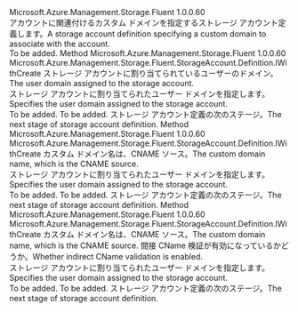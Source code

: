 <Type Name="IWithCustomDomain" FullName="Microsoft.Azure.Management.Storage.Fluent.StorageAccount.Definition.IWithCustomDomain">
  <TypeSignature Language="C#" Value="public interface IWithCustomDomain" />
  <TypeSignature Language="ILAsm" Value=".class public interface auto ansi abstract IWithCustomDomain" />
  <TypeSignature Language="DocId" Value="T:Microsoft.Azure.Management.Storage.Fluent.StorageAccount.Definition.IWithCustomDomain" />
  <TypeSignature Language="VB.NET" Value="Public Interface IWithCustomDomain" />
  <TypeSignature Language="F#" Value="type IWithCustomDomain = interface" />
  <AssemblyInfo>
    <AssemblyName>Microsoft.Azure.Management.Storage.Fluent</AssemblyName>
    <AssemblyVersion>1.0.0.60</AssemblyVersion>
  </AssemblyInfo>
  <Interfaces />
  <Docs>
    <summary>
            <span data-ttu-id="79e0f-101">アカウントに関連付けるカスタム ドメインを指定するストレージ アカウント定義します。</span><span class="sxs-lookup"><span data-stu-id="79e0f-101">A storage account definition specifying a custom domain to associate with the account.</span></span>
            </summary>
    <remarks>To be added.</remarks>
  </Docs>
  <Members>
    <Member MemberName="WithCustomDomain">
      <MemberSignature Language="C#" Value="public Microsoft.Azure.Management.Storage.Fluent.StorageAccount.Definition.IWithCreate WithCustomDomain (Microsoft.Azure.Management.Storage.Fluent.Models.CustomDomain customDomain);" />
      <MemberSignature Language="ILAsm" Value=".method public hidebysig newslot virtual instance class Microsoft.Azure.Management.Storage.Fluent.StorageAccount.Definition.IWithCreate WithCustomDomain(class Microsoft.Azure.Management.Storage.Fluent.Models.CustomDomain customDomain) cil managed" />
      <MemberSignature Language="DocId" Value="M:Microsoft.Azure.Management.Storage.Fluent.StorageAccount.Definition.IWithCustomDomain.WithCustomDomain(Microsoft.Azure.Management.Storage.Fluent.Models.CustomDomain)" />
      <MemberSignature Language="F#" Value="abstract member WithCustomDomain : Microsoft.Azure.Management.Storage.Fluent.Models.CustomDomain -&gt; Microsoft.Azure.Management.Storage.Fluent.StorageAccount.Definition.IWithCreate" Usage="iWithCustomDomain.WithCustomDomain customDomain" />
      <MemberType>Method</MemberType>
      <AssemblyInfo>
        <AssemblyName>Microsoft.Azure.Management.Storage.Fluent</AssemblyName>
        <AssemblyVersion>1.0.0.60</AssemblyVersion>
      </AssemblyInfo>
      <ReturnValue>
        <ReturnType>Microsoft.Azure.Management.Storage.Fluent.StorageAccount.Definition.IWithCreate</ReturnType>
      </ReturnValue>
      <Parameters>
        <Parameter Name="customDomain" Type="Microsoft.Azure.Management.Storage.Fluent.Models.CustomDomain" />
      </Parameters>
      <Docs>
        <param name="customDomain"><span data-ttu-id="79e0f-102">ストレージ アカウントに割り当てられているユーザーのドメイン。</span><span class="sxs-lookup"><span data-stu-id="79e0f-102">The user domain assigned to the storage account.</span></span></param>
        <summary>
            <span data-ttu-id="79e0f-103">ストレージ アカウントに割り当てられたユーザー ドメインを指定します。</span><span class="sxs-lookup"><span data-stu-id="79e0f-103">Specifies the user domain assigned to the storage account.</span></span>
            </summary>
        <returns>To be added.</returns>
        <remarks>To be added.</remarks>
        <return><span data-ttu-id="79e0f-104">ストレージ アカウント定義の次のステージ。</span><span class="sxs-lookup"><span data-stu-id="79e0f-104">The next stage of storage account definition.</span></span></return>
      </Docs>
    </Member>
    <Member MemberName="WithCustomDomain">
      <MemberSignature Language="C#" Value="public Microsoft.Azure.Management.Storage.Fluent.StorageAccount.Definition.IWithCreate WithCustomDomain (string name);" />
      <MemberSignature Language="ILAsm" Value=".method public hidebysig newslot virtual instance class Microsoft.Azure.Management.Storage.Fluent.StorageAccount.Definition.IWithCreate WithCustomDomain(string name) cil managed" />
      <MemberSignature Language="DocId" Value="M:Microsoft.Azure.Management.Storage.Fluent.StorageAccount.Definition.IWithCustomDomain.WithCustomDomain(System.String)" />
      <MemberSignature Language="VB.NET" Value="Public Function WithCustomDomain (name As String) As IWithCreate" />
      <MemberSignature Language="F#" Value="abstract member WithCustomDomain : string -&gt; Microsoft.Azure.Management.Storage.Fluent.StorageAccount.Definition.IWithCreate" Usage="iWithCustomDomain.WithCustomDomain name" />
      <MemberType>Method</MemberType>
      <AssemblyInfo>
        <AssemblyName>Microsoft.Azure.Management.Storage.Fluent</AssemblyName>
        <AssemblyVersion>1.0.0.60</AssemblyVersion>
      </AssemblyInfo>
      <ReturnValue>
        <ReturnType>Microsoft.Azure.Management.Storage.Fluent.StorageAccount.Definition.IWithCreate</ReturnType>
      </ReturnValue>
      <Parameters>
        <Parameter Name="name" Type="System.String" />
      </Parameters>
      <Docs>
        <param name="name"><span data-ttu-id="79e0f-105">カスタム ドメイン名は、CNAME ソース。</span><span class="sxs-lookup"><span data-stu-id="79e0f-105">The custom domain name, which is the CNAME source.</span></span></param>
        <summary>
            <span data-ttu-id="79e0f-106">ストレージ アカウントに割り当てられたユーザー ドメインを指定します。</span><span class="sxs-lookup"><span data-stu-id="79e0f-106">Specifies the user domain assigned to the storage account.</span></span>
            </summary>
        <returns>To be added.</returns>
        <remarks>To be added.</remarks>
        <return><span data-ttu-id="79e0f-107">ストレージ アカウント定義の次のステージ。</span><span class="sxs-lookup"><span data-stu-id="79e0f-107">The next stage of storage account definition.</span></span></return>
      </Docs>
    </Member>
    <Member MemberName="WithCustomDomain">
      <MemberSignature Language="C#" Value="public Microsoft.Azure.Management.Storage.Fluent.StorageAccount.Definition.IWithCreate WithCustomDomain (string name, bool useSubDomain);" />
      <MemberSignature Language="ILAsm" Value=".method public hidebysig newslot virtual instance class Microsoft.Azure.Management.Storage.Fluent.StorageAccount.Definition.IWithCreate WithCustomDomain(string name, bool useSubDomain) cil managed" />
      <MemberSignature Language="DocId" Value="M:Microsoft.Azure.Management.Storage.Fluent.StorageAccount.Definition.IWithCustomDomain.WithCustomDomain(System.String,System.Boolean)" />
      <MemberSignature Language="VB.NET" Value="Public Function WithCustomDomain (name As String, useSubDomain As Boolean) As IWithCreate" />
      <MemberSignature Language="F#" Value="abstract member WithCustomDomain : string * bool -&gt; Microsoft.Azure.Management.Storage.Fluent.StorageAccount.Definition.IWithCreate" Usage="iWithCustomDomain.WithCustomDomain (name, useSubDomain)" />
      <MemberType>Method</MemberType>
      <AssemblyInfo>
        <AssemblyName>Microsoft.Azure.Management.Storage.Fluent</AssemblyName>
        <AssemblyVersion>1.0.0.60</AssemblyVersion>
      </AssemblyInfo>
      <ReturnValue>
        <ReturnType>Microsoft.Azure.Management.Storage.Fluent.StorageAccount.Definition.IWithCreate</ReturnType>
      </ReturnValue>
      <Parameters>
        <Parameter Name="name" Type="System.String" />
        <Parameter Name="useSubDomain" Type="System.Boolean" />
      </Parameters>
      <Docs>
        <param name="name"><span data-ttu-id="79e0f-108">カスタム ドメイン名は、CNAME ソース。</span><span class="sxs-lookup"><span data-stu-id="79e0f-108">The custom domain name, which is the CNAME source.</span></span></param>
        <param name="useSubDomain"><span data-ttu-id="79e0f-109">間接 CName 検証が有効になっているかどうか。</span><span class="sxs-lookup"><span data-stu-id="79e0f-109">Whether indirect CName validation is enabled.</span></span></param>
        <summary>
            <span data-ttu-id="79e0f-110">ストレージ アカウントに割り当てられたユーザー ドメインを指定します。</span><span class="sxs-lookup"><span data-stu-id="79e0f-110">Specifies the user domain assigned to the storage account.</span></span>
            </summary>
        <returns>To be added.</returns>
        <remarks>To be added.</remarks>
        <return><span data-ttu-id="79e0f-111">ストレージ アカウント定義の次のステージ。</span><span class="sxs-lookup"><span data-stu-id="79e0f-111">The next stage of storage account definition.</span></span></return>
      </Docs>
    </Member>
  </Members>
</Type>